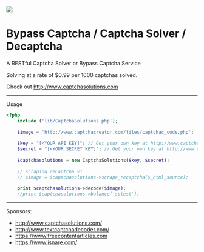 <img src="http://www.captchasolutions.com/img/captchasolutions.png">

# Bypass Captcha / Captcha Solver / Decaptcha
A RESTful Captcha Solver or Bypass Captcha Service

Solving at a rate of $0.99 per 1000 captchas solved.

Check out http://www.captchasolutions.com

----
Usage

```php
<?php
	include ('lib/CaptchaSolutions.php');
	
	$image = 'http://www.captchacreator.com/files/captchac_code.php';
	
	$key = "[<YOUR API KEY]"; // Get your own key at http://www.captchasolutions.com/register/
	$secret = "[<YOUR SECRET KEY]"; // Get your own key at http://www.captchasolutions.com/register/
	
	$captchasolutions = new CaptchaSolutions($key, $secret);
	
	// scraping reCaptcha v1 
	// $image = $captchasolutions->scrape_recaptcha($_html_source);
		
	print $captchasolutions->decode($image);	
	//print $captchasolutions->balance('sptest');
```

----
Sponsors:

- http://www.captchasolutions.com/
- http://www.textcaptchadecoder.com/
- https://www.freecontentarticles.com
- https://www.isnare.com/
